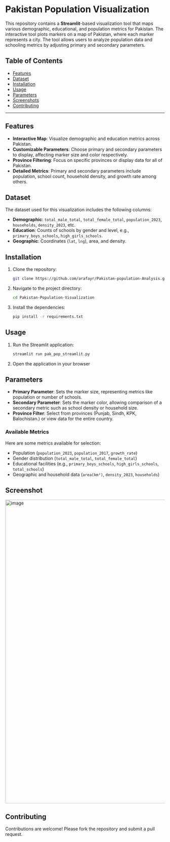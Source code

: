 # Pakistan Population Visualization

This repository contains a **Streamlit**-based visualization tool that maps various demographic, educational, and population metrics for Pakistan. The interactive tool plots markers on a map of Pakistan, where each marker represents a city. The tool allows users to analyze population data and schooling metrics by adjusting primary and secondary parameters.

## Table of Contents
- [Features](#features)
- [Dataset](#dataset)
- [Installation](#installation)
- [Usage](#usage)
- [Parameters](#parameters)
- [Screenshots](#screenshot)
- [Contributing](#contributing)


---

## Features

- **Interactive Map**: Visualize demographic and education metrics across Pakistan.
- **Customizable Parameters**: Choose primary and secondary parameters to display, affecting marker size and color respectively.
- **Province Filtering**: Focus on specific provinces or display data for all of Pakistan.
- **Detailed Metrics**: Primary and secondary parameters include population, school count, household density, and growth rate among others.

## Dataset

The dataset used for this visualization includes the following columns:
- **Demographic**: `total_male_total`, `total_female_total`, `population_2023`, `households`, `density_2023`, etc.
- **Education**: Counts of schools by gender and level, e.g., `primary_boys_schools`, `high_girls_schools`.
- **Geographic**: Coordinates (`lat`, `lng`), area, and density.
  
## Installation

1. Clone the repository:
   ```bash
   git clone https://github.com/arafayr/Pakistan-population-Analysis.git
   ```
2. Navigate to the project directory:
   ```bash
   cd Pakistan-Population-Visualization
   ```
3. Install the dependencies:
   ```bash
   pip install -r requirements.txt
   ```

## Usage

1. Run the Streamlit application:
   ```bash
   streamlit run pak_pop_streamlit.py
   ```
2. Open the application in your browser 

## Parameters

- **Primary Parameter**: Sets the marker size, representing metrics like population or number of schools.
- **Secondary Parameter**: Sets the marker color, allowing comparison of a secondary metric such as school density or household size.
- **Province Filter**: Select from provinces (Punjab, Sindh, KPK, Balochistan.) or view data for the entire country.

### Available Metrics
Here are some metrics available for selection:
- Population (`population_2023`, `population_2017`, `growth_rate`)
- Gender distribution (`total_male_total`, `total_female_total`)
- Educational facilities (e.g., `primary_boys_schools`, `high_girls_schools`, `total_schools`)
- Geographic and household data (`area(km²)`, `density_2023`, `households`)

## Screenshot

<img width="957" alt="image" src="https://github.com/user-attachments/assets/9b7a0d36-6c01-499e-b55a-40a857e80b2f">

## Contributing

Contributions are welcome! Please fork the repository and submit a pull request.
